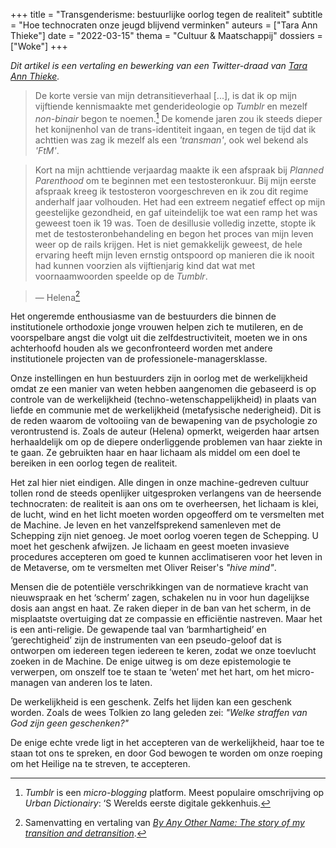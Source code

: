 +++
title    = "Transgenderisme: bestuurlijke oorlog tegen de realiteit"
subtitle = "Hoe technocraten onze jeugd blijvend verminken"
auteurs  = ["Tara Ann Thieke"]
date     = "2022-03-15"
thema    = "Cultuur & Maatschappij"
dossiers = ["Woke"]
+++


_Dit artikel is een vertaling en bewerking van een Twitter-draad van [Tara Ann Thieke](https://twitter.com/TaraAnnThieke)._

>De korte versie van mijn detransitieverhaal [...], is dat ik op mijn vijftiende kennismaakte met genderideologie op _Tumblr_ en mezelf _non-binair_ begon te noemen.[^1] De komende jaren zou ik steeds dieper het konijnenhol van de trans-identiteit ingaan, en tegen de tijd dat ik achttien was zag ik mezelf als een _'transman'_, ook wel bekend als _'FtM'_.

>Kort na mijn achttiende verjaardag maakte ik een afspraak bij _Planned Parenthood_ om te beginnen met een testosteronkuur. Bij mijn eerste afspraak kreeg ik testosteron voorgeschreven en ik zou dit regime anderhalf jaar volhouden. Het had een extreem negatief effect op mijn geestelijke gezondheid, en gaf uiteindelijk toe wat een ramp het was geweest toen ik 19 was. Toen de desillusie volledig inzette, stopte ik met de testosteronbehandeling en begon het proces van mijn leven weer op de rails krijgen. Het is niet gemakkelijk geweest, de hele ervaring heeft mijn leven ernstig ontspoord op manieren die ik nooit had kunnen voorzien als vijftienjarig kind dat wat met voornaamwoorden speelde op de _Tumblr_.

>— Helena[^2]

Het ongeremde enthousiasme van de bestuurders die binnen de institutionele orthodoxie jonge vrouwen helpen zich te mutileren, en de voorspelbare angst die volgt uit die zelfdestructiviteit, moeten we in ons achterhoofd houden als we geconfronteerd worden met andere institutionele projecten van de professionele-managersklasse. 

Onze instellingen en hun bestuurders zijn in oorlog met de werkelijkheid omdat ze een manier van weten hebben aangenomen die gebaseerd is op controle van de werkelijkheid (techno-wetenschappelijkheid) in plaats van liefde en communie met de werkelijkheid (metafysische nederigheid). Dit is de reden waarom de voltooiing van de bewapening van de psychologie zo verontrustend is. Zoals de auteur (Helena) opmerkt, weigerden haar artsen herhaaldelijk om op de diepere onderliggende problemen van haar ziekte in te gaan. Ze gebruikten haar en haar lichaam als middel om een doel te bereiken in een oorlog tegen de realiteit.

Het zal hier niet eindigen. Alle dingen in onze machine-gedreven cultuur tollen rond de steeds openlijker uitgesproken verlangens van de heersende technocraten: de realiteit is aan ons om te overheersen, het lichaam is klei, de lucht, wind en het licht moeten worden opgeofferd om te versmelten met de Machine. Je leven en het vanzelfsprekend samenleven met de Schepping zijn niet genoeg. Je moet oorlog voeren tegen de Schepping. U moet het geschenk afwijzen. Je lichaam en geest moeten invasieve procedures accepteren om goed te kunnen acclimatiseren voor het leven in de Metaverse, om te versmelten met Oliver Reiser's _"hive mind"_.

Mensen die de potentiële verschrikkingen van de normatieve kracht van nieuwspraak en het ‘scherm’ zagen, schakelen nu in voor hun dagelijkse dosis aan angst en haat. Ze raken dieper in de ban van het scherm, in de misplaatste overtuiging dat ze compassie en efficiëntie nastreven. Maar het is een anti-religie. De gewapende taal van ‘barmhartigheid’ en ‘gerechtigheid’ zijn de instrumenten van een pseudo-geloof dat is ontworpen om iedereen tegen iedereen te keren, zodat we onze toevlucht zoeken in de Machine. De enige uitweg is om deze epistemologie te verwerpen, om onszelf toe te staan ​​te ‘weten’ met het hart, om het micro-managen van anderen los te laten.

De werkelijkheid is een geschenk. Zelfs het lijden kan een geschenk worden. Zoals de wees Tolkien zo lang geleden zei: _"Welke straffen van God zijn geen geschenken?"_

De enige echte vrede ligt in het accepteren van de werkelijkheid, haar toe te staan ​​tot ons te spreken, en door God bewogen te worden om onze roeping om het Heilige na te streven, te accepteren.


[^1]: _Tumblr_ is een _micro-blogging_ platform. Meest populaire omschrijving op _Urban Dictionairy_: ‘S Werelds eerste digitale gekkenhuis.
[^2]: Samenvatting en vertaling van _[By Any Other Name: The story of my transition and detransition](https://lacroicsz.substack.com/p/by-any-other-name)_.
